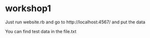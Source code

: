 workshop1
=========
Just run website.rb and go to http://localhost:4567/ and put the data

You can find test data in the file.txt


